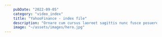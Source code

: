 ```yaml
---
    pubDate: "2022-09-05"
    category: "video_index"
    title: "YahooFinance - index file"
    description: "Ornare cum cursus laoreet sagittis nunc fusce posuere per euismod dis vehicula a, semper fames lacus maecenas dictumst pulvinar neque enim non potenti. Torquent hac sociosqu eleifend potenti."
    image: "~/assets/images/hero.jpg"
---
```


